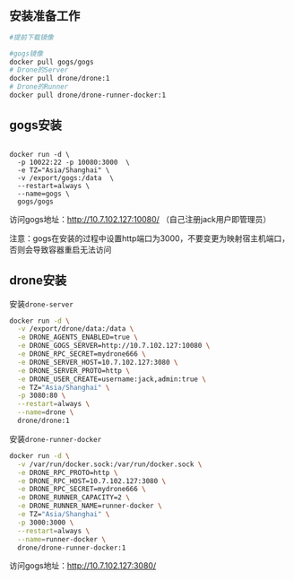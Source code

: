## 安装准备工作

~~~bash
#提前下载镜像

#gogs镜像
docker pull gogs/gogs
# Drone的Server
docker pull drone/drone:1
# Drone的Runner
docker pull drone/drone-runner-docker:1
~~~

## gogs安装

~~~shell

docker run -d \
  -p 10022:22 -p 10080:3000  \
  -e TZ="Asia/Shanghai" \
  -v /export/gogs:/data  \
  --restart=always \
  --name=gogs \
  gogs/gogs

~~~

访问gogs地址：http://10.7.102.127:10080/ （自己注册jack用户即管理员）

注意：gogs在安装的过程中设置http端口为3000，不要变更为映射宿主机端口，否则会导致容器重启无法访问

## drone安装

安装`drone-server`

~~~bash
docker run -d \
  -v /export/drone/data:/data \
  -e DRONE_AGENTS_ENABLED=true \
  -e DRONE_GOGS_SERVER=http://10.7.102.127:10080 \
  -e DRONE_RPC_SECRET=mydrone666 \
  -e DRONE_SERVER_HOST=10.7.102.127:3080 \
  -e DRONE_SERVER_PROTO=http \
  -e DRONE_USER_CREATE=username:jack,admin:true \
  -e TZ="Asia/Shanghai" \
  -p 3080:80 \
  --restart=always \
  --name=drone \
  drone/drone:1
~~~

安装`drone-runner-docker`

~~~bash
docker run -d \
  -v /var/run/docker.sock:/var/run/docker.sock \
  -e DRONE_RPC_PROTO=http \
  -e DRONE_RPC_HOST=10.7.102.127:3080 \
  -e DRONE_RPC_SECRET=mydrone666 \
  -e DRONE_RUNNER_CAPACITY=2 \
  -e DRONE_RUNNER_NAME=runner-docker \
  -e TZ="Asia/Shanghai" \
  -p 3000:3000 \
  --restart=always \
  --name=runner-docker \
  drone/drone-runner-docker:1
~~~

访问gogs地址：http://10.7.102.127:3080/ 